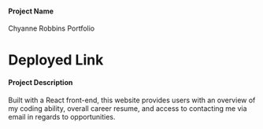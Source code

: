 #### Project Name
Chyanne Robbins Portfolio

# Deployed Link

#### Project Description

Built with a React front-end, this website provides users with an overview of my coding ability, overall career resume, and access to contacting me via email in regards to opportunities.